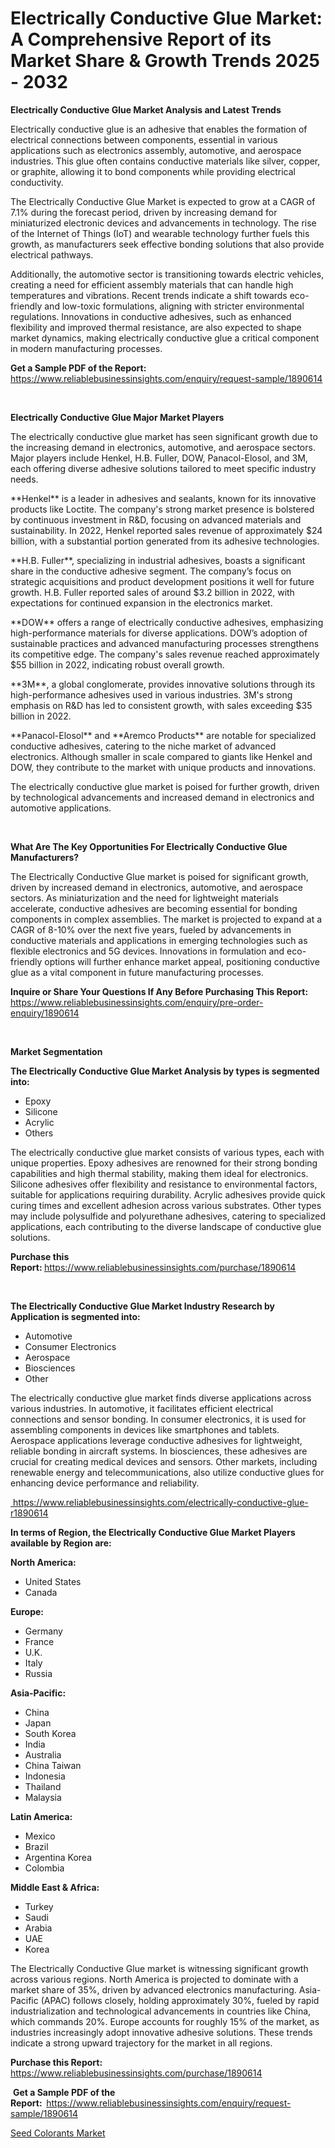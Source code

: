 <p><h1>Electrically Conductive Glue Market: A Comprehensive Report of its Market Share & Growth Trends 2025 - 2032</h1></p><p><strong>Electrically Conductive Glue Market Analysis and Latest Trends</strong></p>
<p><p>Electrically conductive glue is an adhesive that enables the formation of electrical connections between components, essential in various applications such as electronics assembly, automotive, and aerospace industries. This glue often contains conductive materials like silver, copper, or graphite, allowing it to bond components while providing electrical conductivity.</p><p>The Electrically Conductive Glue Market is expected to grow at a CAGR of 7.1% during the forecast period, driven by increasing demand for miniaturized electronic devices and advancements in technology. The rise of the Internet of Things (IoT) and wearable technology further fuels this growth, as manufacturers seek effective bonding solutions that also provide electrical pathways. </p><p>Additionally, the automotive sector is transitioning towards electric vehicles, creating a need for efficient assembly materials that can handle high temperatures and vibrations. Recent trends indicate a shift towards eco-friendly and low-toxic formulations, aligning with stricter environmental regulations. Innovations in conductive adhesives, such as enhanced flexibility and improved thermal resistance, are also expected to shape market dynamics, making electrically conductive glue a critical component in modern manufacturing processes.</p></p>
<p><strong>Get a Sample PDF of the Report:&nbsp;</strong> <a href="https://www.reliablebusinessinsights.com/enquiry/request-sample/1890614?utm_campaign=2239&utm_medium=2&utm_source=Github&utm_content=ia&utm_term=02042025&utm_id=electrically-conductive-glue">https://www.reliablebusinessinsights.com/enquiry/request-sample/1890614</a></p>
<p>&nbsp;</p>
<p><strong>Electrically Conductive Glue Major Market Players</strong></p>
<p><p>The electrically conductive glue market has seen significant growth due to the increasing demand in electronics, automotive, and aerospace sectors. Major players include Henkel, H.B. Fuller, DOW, Panacol-Elosol, and 3M, each offering diverse adhesive solutions tailored to meet specific industry needs.</p><p>**Henkel** is a leader in adhesives and sealants, known for its innovative products like Loctite. The company's strong market presence is bolstered by continuous investment in R&D, focusing on advanced materials and sustainability. In 2022, Henkel reported sales revenue of approximately $24 billion, with a substantial portion generated from its adhesive technologies.</p><p>**H.B. Fuller**, specializing in industrial adhesives, boasts a significant share in the conductive adhesive segment. The company’s focus on strategic acquisitions and product development positions it well for future growth. H.B. Fuller reported sales of around $3.2 billion in 2022, with expectations for continued expansion in the electronics market.</p><p>**DOW** offers a range of electrically conductive adhesives, emphasizing high-performance materials for diverse applications. DOW’s adoption of sustainable practices and advanced manufacturing processes strengthens its competitive edge. The company's sales revenue reached approximately $55 billion in 2022, indicating robust overall growth.</p><p>**3M**, a global conglomerate, provides innovative solutions through its high-performance adhesives used in various industries. 3M's strong emphasis on R&D has led to consistent growth, with sales exceeding $35 billion in 2022.</p><p>**Panacol-Elosol** and **Aremco Products** are notable for specialized conductive adhesives, catering to the niche market of advanced electronics. Although smaller in scale compared to giants like Henkel and DOW, they contribute to the market with unique products and innovations.</p><p>The electrically conductive glue market is poised for further growth, driven by technological advancements and increased demand in electronics and automotive applications.</p></p>
<p>&nbsp;</p>
<p><strong>What Are The Key Opportunities For Electrically Conductive Glue Manufacturers?</strong></p>
<p><p>The Electrically Conductive Glue market is poised for significant growth, driven by increased demand in electronics, automotive, and aerospace sectors. As miniaturization and the need for lightweight materials accelerate, conductive adhesives are becoming essential for bonding components in complex assemblies. The market is projected to expand at a CAGR of 8-10% over the next five years, fueled by advancements in conductive materials and applications in emerging technologies such as flexible electronics and 5G devices. Innovations in formulation and eco-friendly options will further enhance market appeal, positioning conductive glue as a vital component in future manufacturing processes.</p></p>
<p><strong>Inquire or Share Your Questions If Any Before Purchasing This Report:</strong> <a href="https://www.reliablebusinessinsights.com/enquiry/pre-order-enquiry/1890614?utm_campaign=2239&utm_medium=2&utm_source=Github&utm_content=ia&utm_term=02042025&utm_id=electrically-conductive-glue">https://www.reliablebusinessinsights.com/enquiry/pre-order-enquiry/1890614</a></p>
<p>&nbsp;</p>
<p><strong>Market Segmentation</strong></p>
<p><strong>The Electrically Conductive Glue Market Analysis by types is segmented into:</strong></p>
<p><ul><li>Epoxy</li><li>Silicone</li><li>Acrylic</li><li>Others</li></ul></p>
<p><p>The electrically conductive glue market consists of various types, each with unique properties. Epoxy adhesives are renowned for their strong bonding capabilities and high thermal stability, making them ideal for electronics. Silicone adhesives offer flexibility and resistance to environmental factors, suitable for applications requiring durability. Acrylic adhesives provide quick curing times and excellent adhesion across various substrates. Other types may include polysulfide and polyurethane adhesives, catering to specialized applications, each contributing to the diverse landscape of conductive glue solutions.</p></p>
<p><strong>Purchase this Report:&nbsp;</strong><a href="https://www.reliablebusinessinsights.com/purchase/1890614?utm_campaign=2239&utm_medium=2&utm_source=Github&utm_content=ia&utm_term=02042025&utm_id=electrically-conductive-glue">https://www.reliablebusinessinsights.com/purchase/1890614</a></p>
<p>&nbsp;</p>
<p><strong>The Electrically Conductive Glue Market Industry Research by Application is segmented into:</strong></p>
<p><ul><li>Automotive</li><li>Consumer Electronics</li><li>Aerospace</li><li>Biosciences</li><li>Other</li></ul></p>
<p><p>The electrically conductive glue market finds diverse applications across various industries. In automotive, it facilitates efficient electrical connections and sensor bonding. In consumer electronics, it is used for assembling components in devices like smartphones and tablets. Aerospace applications leverage conductive adhesives for lightweight, reliable bonding in aircraft systems. In biosciences, these adhesives are crucial for creating medical devices and sensors. Other markets, including renewable energy and telecommunications, also utilize conductive glues for enhancing device performance and reliability.</p></p>
<p><a href="https://www.reliablebusinessinsights.com/electrically-conductive-glue-r1890614?utm_campaign=2239&utm_medium=2&utm_source=Github&utm_content=ia&utm_term=02042025&utm_id=electrically-conductive-glue">&nbsp;https://www.reliablebusinessinsights.com/electrically-conductive-glue-r1890614</a></p>
<p><strong>In terms of Region, the Electrically Conductive Glue Market Players available by Region are:</strong></p>
<p>
    <p> <strong> North America: </strong>
        <ul>
            <li>United States</li>
            <li>Canada</li>
        </ul>
        </p> 
    <p> <strong> Europe: </strong>
        <ul>
            <li>Germany</li>
            <li>France</li>
            <li>U.K.</li>
            <li>Italy</li>
            <li>Russia</li>
        </ul>
        </p> 
    <p> <strong> Asia-Pacific: </strong>
        <ul>
            <li>China</li>
            <li>Japan</li>
            <li>South Korea</li>
            <li>India</li>
            <li>Australia</li>
            <li>China Taiwan</li>
            <li>Indonesia</li>
            <li>Thailand</li>
            <li>Malaysia</li>
        </ul>
        </p> 
    <p> <strong> Latin America: </strong>
        <ul>
            <li>Mexico</li>
            <li>Brazil</li>
            <li>Argentina Korea</li>
            <li>Colombia</li>
        </ul>
        </p> 
    <p> <strong> Middle East & Africa: </strong>
        <ul>
            <li>Turkey</li>
            <li>Saudi</li>
            <li>Arabia</li>
            <li>UAE</li>
            <li>Korea</li>
        </ul>
    </p>
    </p>
<p><p>The Electrically Conductive Glue market is witnessing significant growth across various regions. North America is projected to dominate with a market share of 35%, driven by advanced electronics manufacturing. Asia-Pacific (APAC) follows closely, holding approximately 30%, fueled by rapid industrialization and technological advancements in countries like China, which commands 20%. Europe accounts for roughly 15% of the market, as industries increasingly adopt innovative adhesive solutions. These trends indicate a strong upward trajectory for the market in all regions.</p></p>
<p><strong>Purchase this Report: </strong><a href="https://www.reliablebusinessinsights.com/purchase/1890614?utm_campaign=2239&utm_medium=2&utm_source=Github&utm_content=ia&utm_term=02042025&utm_id=electrically-conductive-glue">https://www.reliablebusinessinsights.com/purchase/1890614</a></p>
<p>&nbsp;<strong>Get a Sample PDF of the Report:&nbsp;&nbsp;</strong><a href="https://www.reliablebusinessinsights.com/enquiry/request-sample/1890614?utm_campaign=2239&utm_medium=2&utm_source=Github&utm_content=ia&utm_term=02042025&utm_id=electrically-conductive-glue">https://www.reliablebusinessinsights.com/enquiry/request-sample/1890614</a></p>
<p><strong></strong></p>
<p><p><a href="https://github.com/JubayerMia832/Market-Research-Report-List-2/blob/main/seed-colorants-market.md?utm_campaign=2239&utm_medium=2&utm_source=Github&utm_content=ia&utm_term=02042025&utm_id=electrically-conductive-glue">Seed Colorants Market</a></p></p>